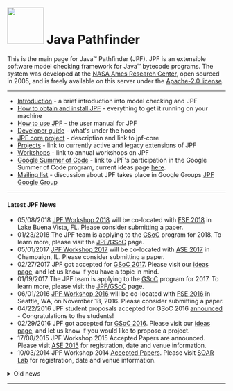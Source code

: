 # <img src="https://ti.arc.nasa.gov/m/events/jpf-workshop-2012/swissarmy.png" width="84" height="84"> Java Pathfinder 
This is the main page for Java™ Pathfinder (JPF). JPF is an extensible software model checking framework for Java™ bytecode programs. The system was developed at the [NASA Ames Research Center](http://arc.nasa.gov), open sourced in 2005, and is freely available on this server under the [Apache-2.0 license](http://www.apache.org/licenses/LICENSE-2.0).

---

* [Introduction](Introduction) - a brief introduction into model checking and JPF
    <!--* [What is JPF?](What-is-JPF)
    * [Testing vs. Model Checking](Testing-vs.-Model-Checking)
         - [Random value example](Random-Example)
         - [Data race example](Race-Example)
    * [JPF key features](Classification)-->
* [How to obtain and install JPF](How-to-install-JPF) - everything to get it running on your machine
    <!-- [System requirements](System-requirements)
    - Downloading [binary snapshots](Downloading-binary-snapshots) and [sources](Downloading-sources)
    - [Creating a site properties file](Creating-site-properties-file)
    - [Building, testing, and running](Build,-Test,-Run)
    - Installing the JPF plugins
         - [Eclipse](Eclipse-Plugin) 
         - [NetBeans](NetBeans-Plugin)-->  
* [How to use JPF](How-to-use-JPF) - the user manual for JPF    
    <!-- [Different applications of JPF](Different-applications-of-JPF)
    - [JPF's runtime components](Runtime-components-of-JPF)
    - [Starting JPF](Running-JPF)
    - [Configuring JPF](Configuring-JPF)
    - [Understanding JPF output](Understanding-JPF-output)
    - [Using JPF's Verify API in the system under test](Verify-API-of-JPF)-->
* [Developer guide](Developer-guide) - what's under the hood
    <!--[Top-level design](Search-Strategies)
    * Key mechanisms, such as 
        - [ChoiceGenerators](ChoiceGenerators)
        - [Partial order reduction](Partial-Order-Reduction)
        - [Slot and field attributes](Slot-and-field-attributes)
    * Extension mechanisms, such as
        - [Listeners](Listeners)
        - [Search Strategies](Search-Strategies)
        - [Model Java Interface (MJI)](Model-Java-Interface)
        - [Bytecode Factories](Bytecode-Factories)
    * Common utility infrastructures, such as
        - [Logging system](Logging-system)
        - [Reporting system](Reporting-system)
    * [Running JPF from within your application](Running-JPF-from-application)
    * [Writing JPF tests](Writing-JPF-tests)
    * [Coding conventions](Coding-Convention)
    * [Hosting an Eclipse plugin update site](Host-Eclipse-plugin-update-site)-->
* [JPF core project](JPF-core) - description and link to jpf-core
* [Projects](Projects) - link to currently active and legacy extensions of JPF
* [Workshops](JPF-Workshops) - link to annual workshops on JPF
* [Google Summer of Code](Google-Summer-of-Code) - link to JPF's participation in the Google Summer of Code program, current ideas page [here](GSoC-2019-Project-Ideas). 
* [Mailing list](https://groups.google.com/forum/#!forum/java-pathfinder) - discussion about JPF takes place in Google Groups [JPF Google Group](https://groups.google.com/forum/#!forum/java-pathfinder)
<!--* [Related research and publications](Related-publications)-->

---

#### Latest JPF News 
*  05/08/2018 [JPF Workshop 2018](https://2018.fseconference.org/track/jpf-2018-papers) will be co-located with [FSE 2018](https://conf.researchr.org/home/fse-2018) in Lake Buena Vista, FL. Please consider submitting a paper.
*  01/23/2018 The JPF team is applying to the [GSoC](https://developers.google.com/open-source/gsoc/) program for 2018. To learn more, please visit the [JPF/GSoC](JPF-Google-Summer-of-Code-2018) page.
*  05/01/2017 [JPF Workshop 2017](JPF-Workshop-2017) will be co-located with [ASE 2017](http://ase2017.org) in Champaign, IL. Please consider submitting a paper.
*  02/27/2017 JPF got accepted for [GSoC 2017](https://summerofcode.withgoogle.com/organizations/5314871315922944/). Please visit our [ideas page](JPF-and-Google-Summer-of-Code-2017-Project-Ideas), and let us know if you have a topic in mind.
*  01/19/2017 The JPF team is applying to the [GSoC](https://developers.google.com/open-source/gsoc/) program for 2017. To learn more, please visit the [JPF/GSoC](Google-Summer-of-Code-2017) page.
*  06/01/2016 [JPF Workshop 2016](JPF-Workshop-2016) will be co-located with [FSE 2016](http://www.cs.ucdavis.edu/fse2016/) in Seattle, WA, on November 18, 2016. Please consider submitting a paper.
*  04/22/2016 JPF student proposals accepted for GSoC 2016 [announced](https://summerofcode.withgoogle.com/organizations/5791763432210432/#projects) - Congratulations to the students!
*  02/29/2016 JPF got accepted for [GSoC 2016](https://summerofcode.withgoogle.com/organizations/5791763432210432/). Please visit our [ideas page](Google-Summer-of-Code-2016-Project-Ideas), and let us know if you would like to propose a project.
*  17/08/2015 JPF Workshop 2015 Accepted Papers are announced. Please visit [ASE 2015](http://ase2015.unl.edu) for registration, date and venue information. 
*  10/03/2014 JPF Workshop 2014 [Accepted Papers](JPF-Workshop-2014-Accepted-Papers). Please visit [SOAR Lab](http://soarlab.org/events/jpf2014/) for registration, date and venue information. 
<details close>
<summary>Old news</summary>
<ul>
<li>10/01/2013 JPF Workshop 2013 <a href="JPF-Workshop-2013-Accepted-Papers">Accepted Papers</a>. Please note <a href="http://ti.arc.nasa.gov/events/jpf-workshop-2013">JPF Workshop 2013</a> website is down due to the shutdown, please visit <a href="http://ase2013.org">ASE 2013</a> for registration, date and venue information.</li>

<li>06/20/2013 <a href="http://ti.arc.nasa.gov/events/jpf-workshop-2013/">JPF Workshop 2013</a> will be co-located with <a href="http://ase2013.org">ASE 2013</a> Please submit papers.<\li>

<li>05/27/2013 JPF student proposals accepted for GSoC 2013 <a href="https://www.google-melange.com/archive/gsoc/2013/orgs/javapathfinder">announced</a> - Congratulations to the students!</li>

<li>04/08/2013 The show is on - JPF got accepted for GSoC 2013. Please visit the <a href="https://sites.google.com/site/jpfgsoc2013/">GSoC project ideas page</a> or let us know about your own project suggestions. </li>
 
<li>06/07/2012 <a href="http://ti.arc.nasa.gov/events/jpf-workshop-2012/">JPF Workshop 2012</a> is co-located with <a href="http://www.sigsoft.org/fse20/">FSE 2012</a>, November 11 and 12. We solicit submissions for the <a href="http://ti.arc.nasa.gov/events/jpf-workshop-2012/">JPF Workshop 2012</a>. </li>

<li>04/23/2012 JPF student proposals accepted for GSoC 2012 <a href="https://www.google-melange.com/archive/gsoc/2012/orgs/javapathfinder">announced</a> - Congratulations to the students! </li>

<li>03/26/2012 GSoC Student Applications period is open until April 6. Please submit your proposal at <a href="https://www.google-melange.com/archive/gsoc/2012/orgs/javapathfinder">JPF GSoC page</a>. </li>

<li>03/16/2012 JPF has been accepted as mentoring org. for GSoC 2012. Visit <a href="https://github.com/javapathfinder/jpf-core/wiki/JPF-and-Google-Summer-of-Code-2012">our ideas page</a>. </li>

<li>10/14/2011 A hands-on JPF tutorial will be held on Nov 7th at Lawrence, Kansas co-located with <a href="http://www.continuinged.ku.edu/programs/ase">ASE 2011</a>. </li>

<li>05/26/2011 <a href="http://ti.arc.nasa.gov/events/jpf-workshop-2011/">JPF Workshop</a> is co-located with <a href="http://www.continuinged.ku.edu/programs/ase">ASE 2011, Lawrence, Kansas</a> - Submit papers on your work. </li>

<li>03/25/2011 JPF student proposals accepted for GSoC 2011 <a href="https://www.google-melange.com/archive/gsoc/2011/orgs/javapathfinder">announced</a> - Congratulations to the students! </li>

<li>03/18/2011 JPF has been accepted as mentoring org. for GSoC 2011. Visit <a href="https://github.com/javapathfinder/jpf-core/wiki/JPF-and-Google-Summer-of-Code-2011">our ideas page</a>. </li>

<li>11/30/2010<a href="JPF-Version-6-released">JPF version 6 released</a> - update your <a href="https://github.com/javapathfinder/jpf-core">jpf-core</a>.</li>

<li>09/20/2010<a href="https://github.com/javapathfinder/jpf-core">ASE 2010 Tutorial on Automated Component-Based Verification</a> <a href="http://babelfish.arc.nasa.gov/trac/jpf/attachment/wiki/WikiStart/CV-ASE10-final.pdf">Slides</a>.</li>

<li>08/02/2010 Summer project presentations set for 08/13/2010 - see <a href="Summer-Project-Summit-2010">summer summit event page</a>.</li>

<li>04/29/2010 Selected summer projects announced</li>

<li>02/14/2010 <a href="http://selab.fbk.eu/issta2010/index.php?p=tutorials">ISSTA 2010 Tutorial on Automated Testing with Java PathFinder</a> announced.</li>

<li>02/12/2010 Call for Google Summer of Code 2010 project proposals out - visit <a href="https://github.com/javapathfinder/jpf-core/wiki/JPF-and-Google-Summer-of-Code-2010">our SoC page</a>.</li>

<li>01/30/2010 <a href="http://groups.google.com/group/java-pathfinder">JPF Google group</a> replaces old mailing lists.</li>

<li>01/12/2010 <a href="http://www.fujitsu.com/global/news/pr/archives/month/2010/20100112-02.html">Fujitsu press announcement</a> released about using and extending <a href="https://babelfish.arc.nasa.gov/trac/jpf/wiki/projects/jpf-symbc">Symbolic PathFinder</a> for comprehensive testing of Java web applications.</li>

<li>09/02/2009 JPF server on <a href="http://babelfish.arc.nasa.gov/trac/jpf"></a> goes live, featuring the JPFWiki and separate Mercurial repositories for JPF core and extension projects.</li>

<li>07/22/2009 JPF wins the 2009 "Outstanding Technology Development Award" of the Federal Laboratory Consortium (FLC), Far West Division.</li>
</ul>
</details>

---
  
